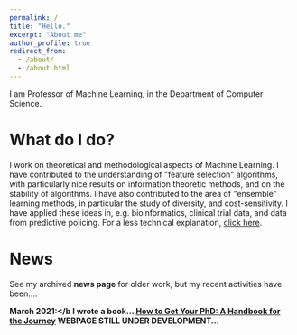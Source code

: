 ```yaml
---
permalink: /
title: "Hello."
excerpt: "About me"
author_profile: true
redirect_from: 
  - /about/
  - /about.html
---
```


I am Professor of Machine Learning, in the Department of Computer Science.


What do I do?
======
I work on theoretical and methodological aspects of Machine Learning.
I have contributed to the understanding of "feature selection" algorithms, with particularly nice results on information theoretic methods, and on the stability of algorithms.
I have also contributed to the area of "ensemble" learning methods, in particular the study of diversity, and cost-sensitivity.
I have applied these ideas in, e.g. bioinformatics, clinical trial data, and data from predictive policing.
For a less technical explanation, <a href="">click here</a>.

News
======
See my archived <b>news page</b> for older work, but my recent activities have been....

<b>March 2021:</b I wrote a book... <a href="">How to Get Your PhD: A Handbook for the Journey</a>
<b>WEBPAGE STILL UNDER DEVELOPMENT...</b>
